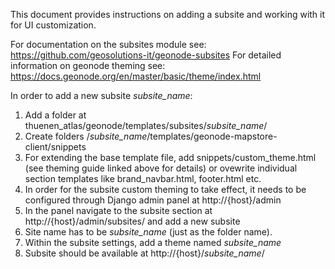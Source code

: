 This document provides instructions on adding a subsite and working with it for UI customization.

For documentation on the subsites module see: https://github.com/geosolutions-it/geonode-subsites
For detailed information on geonode theming see: https://docs.geonode.org/en/master/basic/theme/index.html


In order to add a new subsite *subsite_name*:
1. Add a folder at thuenen_atlas/geonode/templates/subsites/*subsite_name*/
2. Create folders /*subsite_name*/templates/geonode-mapstore-client/snippets
3. For extending the base template file, add snippets/custom_theme.html (see theming guide linked above for details)
or ovewrite individual section templates like brand_navbar.html, footer.html etc.
4. In order for the subsite custom theming to take effect, it needs to be configured through Django admin panel at http://{host}/admin
5. In the panel navigate to the subsite section at http://{host}/admin/subsites/ and add a new subsite
6. Site name has to be *subsite_name* (just as the folder name). 
7. Within the subsite settings, add a theme named *subsite_name*
8. Subsite should be available at http://{host}/*subsite_name*/